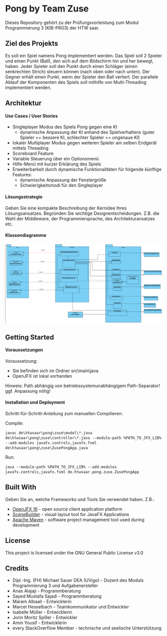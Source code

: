 
# Pong by Team Zuse
Dieses Repository gehört zu der Prüfungsvorleistung zum Modul Programmierung 3 (KIB-PRG3) der HTW saar.

## Ziel des Projekts
Es soll ein Spiel namens Pong implementiert werden. Das Spiel soll 2 Spieler und einen Punkt (Ball), den sich auf dem Bildschirm hin und her bewegt, haben. Jeder Spieler soll den Punkt durch einen Schläger (einen senkrechten Strich) steuern können (nach oben oder nach unten). Der Gegner erhält einen Punkt, wenn der Spieler den Ball verliert. Der parallele Ablauf der Komponenten des Spiels soll mithilfe von Multi-Threading implementiert werden.

## Architektur

#### Use Cases / User Stories

- Singleplayer Modus des Spiels Pong gegen eine KI
  - dynamische Anpassung der KI anhand des Spielverhaltens (guter Spieler == bessere KI, schlechter Spieler == ungenaue KI)
- lokaler Multiplayer Modus gegen weiteren Spieler am selben Endgerät mittels Threading
- Scoreboard Feature
- Variable Steuerung über ein Optionsmenü
- Hilfe-Menü mit kurzer Erklärung des Spiels
- Erweiterbarkeit durch dynamische Funktionalitäten für folgende künftige Features:
    - dynamische Anpassung der Fenstergröße
    - Schwierigkeitsmodi für den Singleplayer
    

#### Lösungsstrategie
Geben Sie eine kompakte Beschreibung der Kernidee Ihres Lösungsansatzes. Begründen Sie wichtige Designentscheidungen. Z.B. die Wahl der Middleware, der Programmiersprache, des Architekturansatzes etc.

#### Klassendiagramme

![Bild des statischen Modells](doc/markdown_doc/statisches_modell.png)

## Getting Started

#### Voraussetzungen
Voraussetzung: 
- Sie befinden sich im Ordner src\main\java
- OpenJFX ist lokal vorhanden

Hinweis: Path abhängig von betriebssystemunabhängigem Path-Separator! ggf. Anpassung nötig!

#### Installation und Deployment

Schritt-für-Schritt-Anleitung zum manuellen Compilieren:

Compile:
```shell
javac de\htwsaar\pong\zuse\model\*.java de\htwsaar\pong\zuse\controller\*.java --module-path %PATH_TO_JFX_LIB% --add-modules javafx.controls,javafx.fxml de\htwsaar\pong\zuse\ZusePongApp.java
```
Run:
```shell
java --module-path %PATH_TO_JFX_LIB% --add-modules javafx.controls,javafx.fxml de.htwsaar.pong.zuse.ZusePongApp
```

## Built With
Geben Sie an, welche Frameworks und Tools Sie verwendet haben. Z.B.:

* [OpenJFX 16](https://openjfx.io/) - open source client application platform
* [SceneBuilder](https://gluonhq.com/products/scene-builder/) - visual layout tool for JavaFX Applications
* [Apache Maven](https://maven.apache.org/) - software project management tool used during development

## License

This project is licensed under the GNU General Public License v3.0

## Credits
* Dipl.-Ing. (FH) Michael Sauer DEA (UVigo) - Dozent des Moduls Programmierung 3 und Aufgabenersteller
* Anas Alajaji - Programmberatung
* Sayed Mustafa Sajadi - Programmberatung
* Maram Albaali - Entwicklerin
* Marcel Hesselbach - Teamkommunikator und Entwickler
* Isabelle Müller - Entwicklerin
* Jorin Moritz Spiller - Entwickler
* Amin Yousif - Entwicklerin
* every StackOverflow Member - technische und seelische Unterstützung

